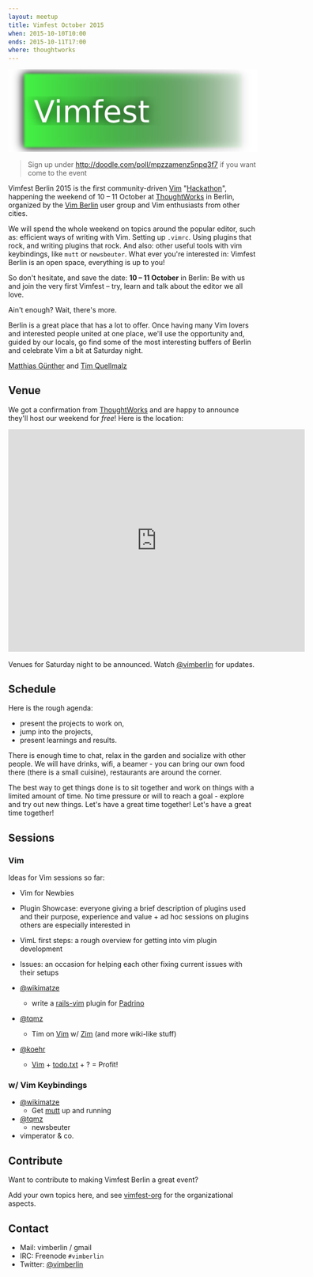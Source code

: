 ```yaml
---
layout: meetup
title: Vimfest October 2015
when: 2015-10-10T10:00
ends: 2015-10-11T17:00
where: thoughtworks
---
```



<img src="/images/vimfest.png" >

> Sign up under <http://doodle.com/poll/mpzzamenz5npq3f7> if you want come to the event

Vimfest Berlin 2015 is the first community-driven [Vim] "[Hackathon]", happening
the weekend of 10 – 11 October at [ThoughtWorks] in Berlin, organized by the
[Vim Berlin] user group and Vim enthusiasts from other cities.

We will spend the whole weekend on topics around the popular editor, such as:
efficient ways of writing with Vim. Setting up `.vimrc`. Using plugins that
rock, and writing plugins that rock. And also: other useful tools with vim
keybindings, like `mutt` or `newsbeuter`. What ever you're interested in:
Vimfest Berlin is an open space, everything is up to you!

So don't hesitate, and save the date: **10 – 11 October** in Berlin: Be with us
and join the very first Vimfest – try, learn and talk about the editor we all
love.

Ain't enough? Wait, there's more.

Berlin is a great place that has a lot to offer. Once having many Vim lovers
and interested people united at one place, we'll use the opportunity and,
guided by our locals, go find some of the most interesting buffers of Berlin
and celebrate Vim a bit at Saturday night.

[Matthias Günther](http://wikimatze.de/about "Matthias Günther") and [Tim Quellmalz](https://github.com/tqmz)

[Hackathon]: <http://en.wikipedia.org/wiki/Hackathon>
[ThoughtWorks]: <http://www.thoughtworks.com/locations/berlin>
[Vim Berlin]: <http://vimberlin.de>
[Vim]: <http://www.vim.org/>


## Venue

We got a confirmation from [ThoughtWorks] and are happy to announce they'll
host our weekend for _free_! Here is the location:

<iframe src="https://www.google.com/maps/embed?pb=!1m18!1m12!1m3!1d2427.020216472162!2d13.419111299999994!3d52.53306839999992!2m3!1f0!2f0!3f0!3m2!1i1024!2i768!4f13.1!3m3!1m2!1s0x47a84e037767de0b%3A0xeea2f7a5ae27f3c0!2zTcO8bGhhdXNlciBTdHJhw59l!5e0!3m2!1sen!2sus!4v1401733194428" width="600" height="450" frameborder="0" style="border:0"></iframe>


Venues for Saturday night to be announced. Watch [@vimberlin] for updates.

[@vimberlin]: <http://twitter.com/vimberlin>


## Schedule

Here is the rough agenda:

- present the projects to work on,
- jump into the projects,
- present learnings and results.

There is enough time to chat, relax in the garden and socialize with other
people. We will have drinks, wifi, a beamer - you can bring our own food there
(there is a small cuisine), restaurants are around the corner.

The best way to get things done is to sit together and work on things with a
limited amount of time. No time pressure or will to reach a goal - explore and
try out new things. Let's have a great time together! Let's have a great time
together!


## Sessions


### Vim

Ideas for Vim sessions so far:

- Vim for Newbies

- Plugin Showcase: everyone giving a brief description of plugins used
  and their purpose, experience and value + ad hoc sessions on
  plugins others are especially interested in

- VimL first steps: a rough overview for getting into vim plugin
  development

- Issues: an occasion for helping each other fixing current issues with
  their setups

- [@wikimatze](https://twitter.com/wikimatze)
  - write a [rails-vim](https://github.com/tpope/vim-rails) plugin for [Padrino](http://www.padrinorb.com/)
- [@tqmz](https://github.com/tqmz)
  - Tim on [Vim](http://www.vim.org/) w/ [Zim](http://www.zim-wiki.org/) (and more wiki-like stuff)
- [@koehr](https://github.com/nkoehring)
  - [Vim](http://www.vim.org/) + [todo.txt](http://todotxt.com) + ? = Profit!

### w/ Vim Keybindings

- [@wikimatze](https://twitter.com/wikimatze)
  - Get [mutt](http://www.mutt.org/) up and running
- [@tqmz](https://github.com/tqmz)
    - newsbeuter
- vimperator & co.


## Contribute

Want to contribute to making Vimfest Berlin a great event?

Add your own topics here, and see [vimfest-org](https://github.com/vimberlin/vimberlin.de/wiki/vimfest-org) for the
organizational aspects.


## Contact

- Mail: vimberlin / gmail
- IRC: Freenode `#vimberlin`
- Twitter: [@vimberlin]

